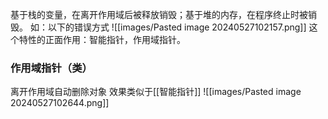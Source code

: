 基于栈的变量，在离开作用域后被释放销毁；基于堆的内存，在程序终止时被销毁。
如：以下的错误方式
![[images/Pasted image 20240527102157.png]]
 这个特性的正面作用：智能指针，作用域指针。
### 作用域指针（类）
离开作用域自动删除对象
效果类似于[[智能指针]]
![[images/Pasted image 20240527102644.png]]


